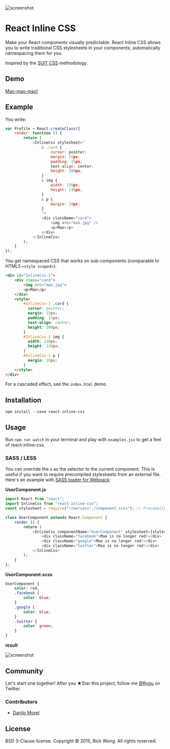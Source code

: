 ![screenshot](https://i.imgur.com/7Pop4SZ.png?1)

# React Inline CSS

Make your React components visually predictable. React Inline CSS allows you to write traditional CSS stylesheets in your components, automatically namespacing them for you.

Inspired by the [SUIT CSS](https://suitcss.github.io/) methodology.

## Demo

[Mao-mao-mao!](https://edealer.nl/mao)

## Example

You write:

```javascript
var Profile = React.createClass({
	render: function () {
		return (
			<InlineCss stylesheet="
				& .card {
					cursor: pointer;
					margin: 15px;
					padding: 15px;
					text-align: center;
					height: 200px;
				}
				& img {
					width: 130px;
					height: 130px;
				}
				& p {
					margin: 10px;
				}
				">
				<div className="card">
					<img src="mao.jpg" />
					<p>Mao</p>
				</div>
			</InlineCss>
		);
	}
});
```

You get namespaced CSS that works on sub-components (comparable to HTML5 `<style scoped>`):

```html
<div id="InlineCss-1">
	<div class="card">
		<img src="mao.jpg">
		<p>Mao</p>
	</div>
	<style>
		#InlineCss-1 .card { 
		  cursor: pointer; 
		  margin: 15px; 
		  padding: 15px; 
		  text-align: center; 
		  height: 200px; 
		}
		#InlineCss-1 img { 
		  width: 130px; 
		  height: 130px; 
		}
		#InlineCss-1 p { 
		  margin: 10px; 
		}
	</style>
</div>
```

For a cascaded effect, see the `index.html` demo.

## Installation

	npm install --save react-inline-css

## Usage

Run `npm run watch` in your terminal and play with `examples.jsx` to get a feel of react-inline-css.

### SASS / LESS

You can override the `&` as the selector to the current component. This is useful if you want to require precompiled stylesheets from an external file. Here's an example with [SASS loader for Webpack](https://www.npmjs.com/package/sass-loader):

**UserComponent.js**
```javascript
import React from "react";
import InlineCss from "react-inline-css";
const stylesheet = require("!raw!sass!./component.scss"); // Precompile SASS

class UserComponent extends React.Component {
	render () {
		return (
			<InlineCss componentName="UserComponent" stylesheet={stylesheet}>
				<div className="facebook">Mao is no longer red!</div>
				<div className="google">Mao is no longer red!</div>
				<div className="twitter">Mao is no longer red!</div>
			</InlineCss>
		);
	}
};
```

**UserComponent.scss**
```scss
UserComponent {
	color: red;
	.facebook {
		color: blue;
	}
	.google {
		color: blue;
	}
	.twitter {
		color: green;
	}
}
```

**result**

![screenshot](https://i.imgur.com/e3ErqTz.png?1)

## Community

Let's start one together! After you ★Star this project, follow me [@Rygu](https://twitter.com/rygu)
on Twitter. 

### Contributors

- [Danilo Moret](https://github.com/moret)

## License

BSD 3-Clause license. Copyright © 2015, Rick Wong. All rights reserved.
